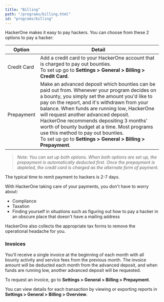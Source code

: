 ```yaml
---
title: "Billing"
path: "/programs/billing.html"
id: "programs/billing"
---
```


HackerOne makes it easy to pay hackers. You can choose from these 2 options to pay a hacker:

Option | Detail
------ | ------
Credit Card | Add a credit card to your HackerOne account that is charged to pay out bounties.<br>To set up go to **Settings > General > Billing > Credit Card**.
Prepayment | Make an advanced deposit which bounties can be paid out from. Whenever your program decides on a bounty, you simply set the amount you'd like to pay on the report, and it's withdrawn from your balance. When funds are running low, HackerOne will request another advanced deposit. HackerOne recommends depositing 3 months' worth of bounty budget at a time. Most programs use this method to pay out bounties.<br>To set up go to **Settings > General > Billing > Prepayment**.

><i>Note: You can set up both options. When both options are set up, the prepayment is automatically deducted first. Once the prepayment is depleted, the credit card is charged as the alternate form of payment.</i>

The typical time to remit payment to hackers is 2-7 days.

With HackerOne taking care of your payments, you don't have to worry about:
* Compliance
* Taxation
* Finding yourself in situations such as figuring out how to pay a hacker in an obscure place that doesn't have a mailing address

HackerOne also collects the appropriate tax forms to remove the operational headache for you.

### Invoices
You'll receive a single invoice at the beginning of each month with all bounty activity and service fees from the previous month. The invoice amount will be deducted each month from the advanced deposit, and when funds are running low, another advanced deposit will be requested.

To request an invoice, go to **Settings > General > Billing > Prepayment**.

You can view details for each transaction by viewing or exporting reports in **Settings > General > Billing > Overview**.
